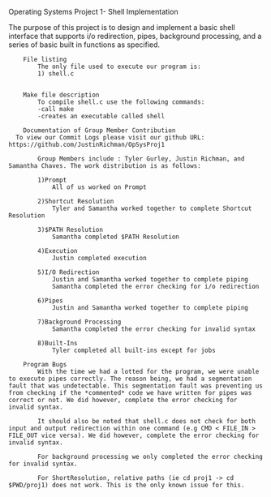 Operating Systems Project 1- Shell Implementation

The purpose of this project is to design and implement a basic shell interface that supports i/o redirection, pipes, background processing,
and a series of basic built in functions as specified.

		File listing
			The only file used to execute our program is:
			1) shell.c


		Make file description
			To compile shell.c use the following commands:
			-call make
			-creates an executable called shell

		Documentation of Group Member Contribution
      To view our Commit Logs please visit our github URL: https://github.com/JustinRichman/OpSysProj1

			Group Members include : Tyler Gurley, Justin Richman, and Samantha Chaves. The work distribution is as follows:

			1)Prompt
				All of us worked on Prompt

			2)Shortcut Resolution
				Tyler and Samantha worked together to complete Shortcut Resolution

			3)$PATH Resolution
				Samantha completed $PATH Resolution

			4)Execution
				Justin completed execution

			5)I/O Redirection
				Justin and Samantha worked together to complete piping
				Samantha completed the error checking for i/o redirection

			6)Pipes
				Justin and Samantha worked together to complete piping

			7)Background Processing
				Samantha completed the error checking for invalid syntax

			8)Built-Ins
				Tyler completed all built-ins except for jobs

		Program Bugs
			With the time we had a lotted for the program, we were unable to execute pipes correctly. The reason being, we had a segmentation fault that was undetectable. This segmentation fault was preventing us from checking if the *commented* code we have written for pipes was correct or not. We did however, complete the error checking for invalid syntax.

			It should also be noted that shell.c does not check for both input and output redirection within one command (e.g CMD < FILE_IN > FILE_OUT vice versa). We did however, complete the error checking for invalid syntax.

			For background processing we only completed the error checking for invalid syntax.

			For ShortResolution, relative paths (ie cd proj1 -> cd $PWD/proj1) does not work. This is the only known issue for this.
